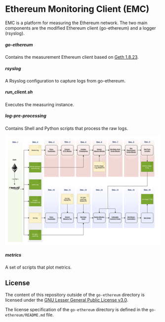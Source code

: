 # Ethereum Monitoring Client (EMC)
EMC is a platform for measuring the Ethereum network. The two main components are the modified Ethereum client (go-ethereum) and a logger (rsyslog).

##### go-ethereum
Contains the measurement Ethereum client based on [Geth 1.8.23](https://github.com/ethereum/go-ethereum/tree/release/1.8).

##### rsyslog
A Rsyslog configuration to capture logs from go-ethereum.

##### run_client.sh
Executes the measuring instance.

##### log-pre-processing
Contains Shell and Python scripts that process the raw logs.

![Log processing](images/flow-diagram.png)

##### metrics
A set of scripts that plot metrics.







## License

The content of this repository outside of the `go-ethereum` directory is licensed under the
[GNU Lesser General Public License v3.0](https://www.gnu.org/licenses/lgpl-3.0.en.html).

The license specification of the `go-ethereum` directory is defined in the `go-ethereum/README.md` file.
